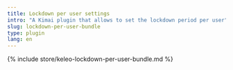 ```yaml
---
title: Lockdown per user settings
intro: "A Kimai plugin that allows to set the lockdown period per user"
slug: lockdown-per-user-bundle
type: plugin
lang: en
---
```


{% include store/keleo-lockdown-per-user-bundle.md %}
